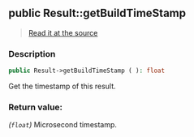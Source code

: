 ## public Result::getBuildTimeStamp

> [Read it at the source](https://github.com/julien-boudry/Condorcet/blob/master/src/Result.php#L410)

### Description    

```php
public Result->getBuildTimeStamp ( ): float
```

Get the timestamp of this result.
    

### Return value:   

*(`float`)* Microsecond timestamp.


